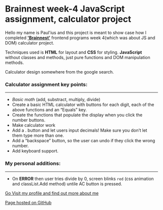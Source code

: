 # Brainnest week-4 JavaScript assignment, calculator project

Hello my name is Paul'ius and this project is meant to show case how I completed [**'Brainnest'**](https://www.brainnest.consulting/) frontend programs week 4(which was about JS and DOM) calculator project.

Techniques used is **HTML** for layout and **CSS** for styling. **JavaScript** without classes and methods, just pure functions and DOM manipulation methods.

Calculator design somewhere from the google search.

### Calculator assignment key points:

---

- _Basic math_ (add, substract, multiply, divide)
- Create a basic HTML calculator with buttons for each digit, each of the above functions and
  an “Equals” key.
- Create the functions that populate the display when you click the number buttons.
- Make calculator work
- Add a . button and let users input decimals! Make sure you
  don’t let them type more than one.
- Add a “backspace” button, so the user can undo if they click the wrong number.
- Add keyboard support.

### My personal additions:

---

- On **ERROR** then user tries divide by 0, screen blinks `red` (css animation and classList.Add method) untile AC button is pressed.

[Go Visit my profile and find out more about me](https://github.com/Scarab911)

[Page hosted on GitHub](https://scarab911.github.io/2-calculator-task/)
